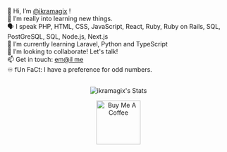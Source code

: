 <div align="left">
👋 Hi, I’m <a href="https://ikramagix.com" target="_blank">@ikramagix</a> !<br>
👀 I’m really into learning new things.<br>
🗣 I speak PHP, HTML, CSS, JavaScript, React, Ruby, Ruby on Rails, SQL, PostGreSQL, SQL, Node.js, Next.js<br>
🌱 I’m currently learning Laravel, Python and TypeScript <br>
💞️ I’m looking to collaborate! Let's talk!<br>
📫 Get in touch: <a href="mailto:hello@ikramagix.com">em@il me</a> <br>
♾️ fUn FaCt: I have a preference for odd numbers.
</div>

<br>
<div align="center">

![ikramagix's Stats](https://github-readme-stats.vercel.app/api?username=ikramagix&theme=midnight-purple&show_icons=true&hide_border=true&count_private=true)
  
<a href="https://www.buymeacoffee.com/ikramagix" target="_blank">
  <img 
    src="https://i.ibb.co/tP37SFx/cuphead-thx-nobg.png" 
    alt="Buy Me A Coffee" 
    width="100">
</a>
</div>
